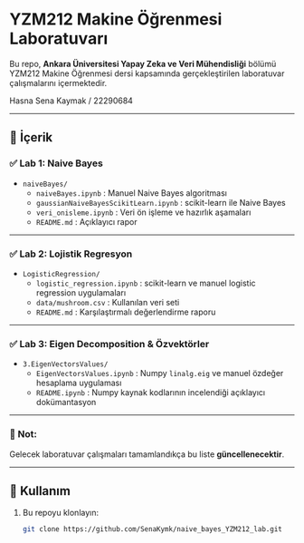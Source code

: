 #  YZM212 Makine Öğrenmesi Laboratuvarı

Bu repo, **Ankara Üniversitesi Yapay Zeka ve Veri Mühendisliği** bölümü YZM212 Makine Öğrenmesi dersi kapsamında gerçekleştirilen laboratuvar çalışmalarını içermektedir.

Hasna Sena Kaymak / 22290684

---

## 📁 İçerik

### ✅ Lab 1: Naive Bayes
- `naiveBayes/`
  - `naiveBayes.ipynb` : Manuel Naive Bayes algoritması
  - `gaussianNaiveBayesScikitLearn.ipynb` : scikit-learn ile Naive Bayes
  - `veri_onisleme.ipynb` : Veri ön işleme ve hazırlık aşamaları
  - `README.md` : Açıklayıcı rapor

---

### ✅ Lab 2: Lojistik Regresyon
- `LogisticRegression/`
  - `logistic_regression.ipynb` : scikit-learn ve manuel logistic regression uygulamaları
  - `data/mushroom.csv` : Kullanılan veri seti
  - `README.md` : Karşılaştırmalı değerlendirme raporu

---

### ✅ Lab 3: Eigen Decomposition & Özvektörler
- `3.EigenVectorsValues/`
  - `EigenVectorsValues.ipynb` : Numpy `linalg.eig` ve manuel özdeğer hesaplama uygulaması
  - `README.ipynb` : Numpy kaynak kodlarının incelendiği açıklayıcı dokümantasyon

---

### 📝 Not:
Gelecek laboratuvar çalışmaları tamamlandıkça bu liste **güncellenecektir**.

---

## 🚀 Kullanım

1. Bu repoyu klonlayın:

   ```bash
   git clone https://github.com/SenaKymk/naive_bayes_YZM212_lab.git
